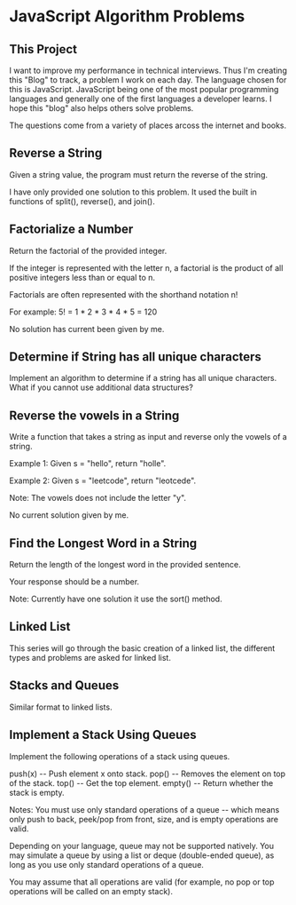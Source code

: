 # JavaScript Algorithm Problems

## This Project

I want to improve my performance in technical interviews. Thus I'm creating this "Blog" to track, a problem I work on each day. The language  chosen for this is JavaScript. JavaScript being one of the most popular programming languages and generally one of the first languages a developer learns. I hope this "blog" also helps others solve problems.

The questions come from a variety of places arcoss the internet and books.

## Reverse a String
Given a string value, the program must return the reverse of the string.

I have only provided one solution to this problem. It used the built in functions of split(), reverse(), and join().

## Factorialize a Number
Return the factorial of the provided integer.

If the integer is represented with the letter n, a factorial is the product of all positive integers less than or equal to n.

Factorials are often represented with the shorthand notation n!

For example: 5! = 1 * 2 * 3 * 4 * 5 = 120

No solution has current been given by me.

## Determine if String has all unique characters
Implement an algorithm to determine if a string has all unique characters. What
if you cannot use additional data structures?

## Reverse the vowels in a String

Write a function that takes a string as input and reverse only the vowels of a string.

Example 1:
Given s = "hello", return "holle".

Example 2:
Given s = "leetcode", return "leotcede".

Note:
The vowels does not include the letter "y".

No current solution given by me.

## Find the Longest Word in a String
Return the length of the longest word in the provided sentence.

Your response should be a number.

Note:
Currently have one solution it use the sort() method.

## Linked List
This series will go through the basic creation of a
linked list, the different types and problems are asked for linked list.

## Stacks and Queues
Similar format to linked lists.

## Implement a Stack Using Queues
Implement the following operations of a stack using queues.

push(x) -- Push element x onto stack.
pop() -- Removes the element on top of the stack.
top() -- Get the top element.
empty() -- Return whether the stack is empty.

Notes:
You must use only standard operations of a queue -- which means only push to back, peek/pop from front, size, and is empty operations are valid.

Depending on your language, queue may not be supported natively. You may simulate a queue by using a list or deque (double-ended queue), as long as you use only standard operations of a queue.

You may assume that all operations are valid (for example, no pop or top operations will be called on an empty stack).

